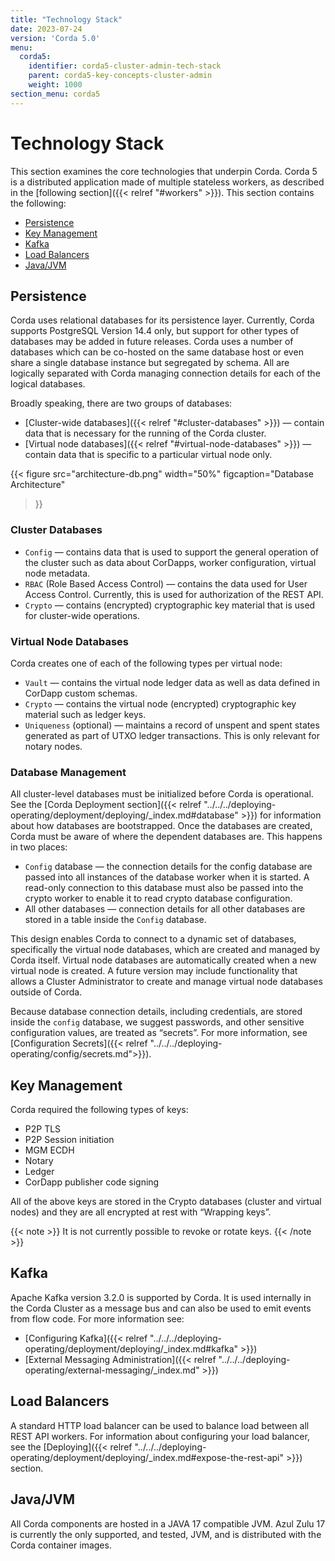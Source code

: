```yaml
---
title: "Technology Stack"
date: 2023-07-24
version: 'Corda 5.0'
menu:
  corda5:
    identifier: corda5-cluster-admin-tech-stack
    parent: corda5-key-concepts-cluster-admin
    weight: 1000
section_menu: corda5
---
```


# Technology Stack

This section examines the core technologies that underpin Corda. Corda 5 is a distributed application made of multiple stateless workers, as described in the [following section]({{< relref "#workers" >}}). This section contains the following:
* [Persistence](#persistence)
* [Key Management](#key-management)
* [Kafka](#kafka)
* [Load Balancers](#load-balancers)
* [Java/JVM](#javajvm)

## Persistence

Corda uses relational databases for its persistence layer. Currently, Corda supports PostgreSQL Version 14.4 only, but support for other types of databases may be added in future releases. Corda uses a number of databases which can be co-hosted on the same database host or even share a single database instance but segregated by schema. All are logically separated with Corda managing connection details for each of the logical databases.

Broadly speaking, there are two groups of databases:
* [Cluster-wide databases]({{< relref "#cluster-databases" >}}) — contain data that is necessary for the running of the Corda cluster.
* [Virtual node databases]({{< relref "#virtual-node-databases" >}}) — contain data that is specific to a particular virtual node only.

{{< 
  figure
	 src="architecture-db.png"
   width="50%"
	 figcaption="Database Architecture"
>}}

### Cluster Databases

* `Config` — contains data that is used to support the general operation of the cluster such as data about CorDapps, worker configuration, virtual node metadata.
* `RBAC` (Role Based Access Control) — contains the data used for User Access Control. Currently, this is used for authorization of the REST API.
* `Crypto` — contains (encrypted) cryptographic key material that is used for cluster-wide operations. <!--For more information, see [Key Management](#key-management).-->

### Virtual Node Databases 

Corda creates one of each of the following types per virtual node:
* `Vault` — contains the virtual node ledger data as well as data defined in CorDapp custom schemas.
* `Crypto` — contains the virtual node (encrypted) cryptographic key material such as ledger keys.
* `Uniqueness` (optional) — maintains a record of unspent and spent states generated as part of UTXO ledger transactions. This is only relevant for notary nodes.

### Database Management

All cluster-level databases must be initialized before Corda is operational. See the [Corda Deployment section]({{< relref "../../../deploying-operating/deployment/deploying/_index.md#database" >}}) for information about how databases are bootstrapped.
Once the databases are created, Corda must be aware of where the dependent databases are. This happens in two places:
* `Config` database — the connection details for the config database are passed into all instances of the database worker when it is started. A read-only connection to this database must also be passed into the crypto worker to enable it to read crypto database configuration.
* All other databases — connection details for all other databases are stored in a table inside the `Config` database. 

This design enables Corda to connect to a dynamic set of databases, specifically the virtual node databases, which are created and managed by Corda itself.
Virtual node databases are automatically created when a new virtual node is created. A future version may include functionality that allows a Cluster Administrator to create and manage virtual node databases outside of Corda.

Because database connection details, including credentials, are stored inside the `config` database, we suggest passwords, and other sensitive configuration values, are treated as “secrets”. For more information, see [Configuration Secrets]({{< relref "../../../deploying-operating/config/secrets.md">}}).

## Key Management

Corda required the following types of keys:
* P2P TLS
* P2P Session initiation
* MGM ECDH
* Notary
* Ledger
* CorDapp publisher code signing

All of the above keys are stored in the Crypto databases (cluster and virtual nodes) and they are all encrypted at rest with “Wrapping keys”. <!--more info to follow-->

{{< note >}}
It is not currently possible to revoke or rotate keys.
{{< /note >}}

## Kafka
Apache Kafka version 3.2.0 is supported by Corda. It is used internally in the Corda Cluster as a message bus and can also be used to emit events from flow code. For more information see:
* [Configuring Kafka]({{< relref "../../../deploying-operating/deployment/deploying/_index.md#kafka" >}})
* [External Messaging Administration]({{< relref "../../../deploying-operating/external-messaging/_index.md" >}})

## Load Balancers
A standard HTTP load balancer can be used to balance load between all REST API workers.
For information about configuring your load balancer, see the [Deploying]({{< relref "../../../deploying-operating/deployment/deploying/_index.md#expose-the-rest-api" >}}) section.

## Java/JVM

All Corda components are hosted in a JAVA 17 compatible JVM. Azul Zulu 17 is currently the only supported, and tested, JVM, and is distributed with the Corda container images.